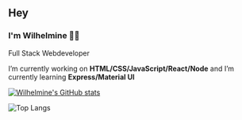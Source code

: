 ## Hey
### I'm Wilhelmine 👩‍💻
Full Stack Webdeveloper


 I’m currently working on **HTML/CSS/JavaScript/React/Node** and I’m currently learning **Express/Material UI**

[![Wilhelmine's GitHub stats](https://github-readme-stats.vercel.app/api?username=wilhelmine-erber&theme=synthwave)](https://github.com/wilhelmine-erber/github-readme-stats)

![Top Langs](https://github-readme-stats.vercel.app/api/top-langs/?username=wilhelmine-erber&theme=tokyonight)
